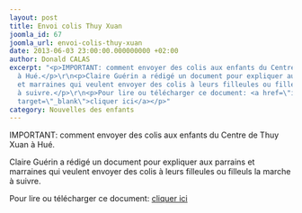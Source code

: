 ```yaml
---
layout: post
title: Envoi colis Thuy Xuan
joomla_id: 67
joomla_url: envoi-colis-thuy-xuan
date: 2013-06-03 23:00:00.000000000 +02:00
author: Donald CALAS
excerpt: "<p>IMPORTANT: comment envoyer des colis aux enfants du Centre de Thuy Xuan
  à Hué.</p>\r\n<p>Claire Guérin a rédigé un document pour expliquer aux parrains
  et marraines qui veulent envoyer des colis à leurs filleules ou filleuls la marche
  à suivre.</p>\r\n<p>Pour lire ou télécharger ce document: <a href=\"images/newsletters/colisvillagethuyxuan.pdf\"
  target=\"_blank\">cliquer ici</a></p>"
category: Nouvelles des enfants
---
```

<p>IMPORTANT: comment envoyer des colis aux enfants du Centre de Thuy Xuan à Hué.</p>
<p>Claire Guérin a rédigé un document pour expliquer aux parrains et marraines qui veulent envoyer des colis à leurs filleules ou filleuls la marche à suivre.</p>
<p>Pour lire ou télécharger ce document: <a href="/assets/images/newsletters/colisvillagethuyxuan.pdf" target="_blank">cliquer ici</a></p>
